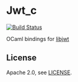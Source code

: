 # Jwt_c

[![Build Status](https://travis-ci.org/issuu/ocaml-libjwt.svg?branch=master)](https://travis-ci.org/issuu/ocaml-libjwt)

OCaml bindings for [libjwt](https://github.com/benmcollins/libjwt)

## License

Apache 2.0, see [LICENSE](LICENSE).
